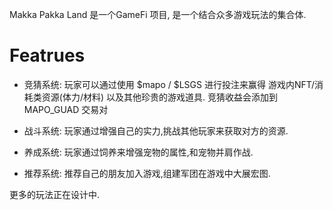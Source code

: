 Makka Pakka Land 是一个GameFi 项目, 是一个结合众多游戏玩法的集合体.

# Featrues
- 竞猜系统: 玩家可以通过使用 $mapo / $LSGS 进行投注来赢得 游戏内NFT/消耗类资源(体力/材料) 以及其他珍贵的游戏道具. 竞猜收益会添加到 MAPO_GUAD 交易对

- 战斗系统: 玩家通过增强自己的实力,挑战其他玩家来获取对方的资源.

- 养成系统: 玩家通过饲养来增强宠物的属性,和宠物并肩作战.

- 推荐系统: 推荐自己的朋友加入游戏,组建军团在游戏中大展宏图.

更多的玩法正在设计中.